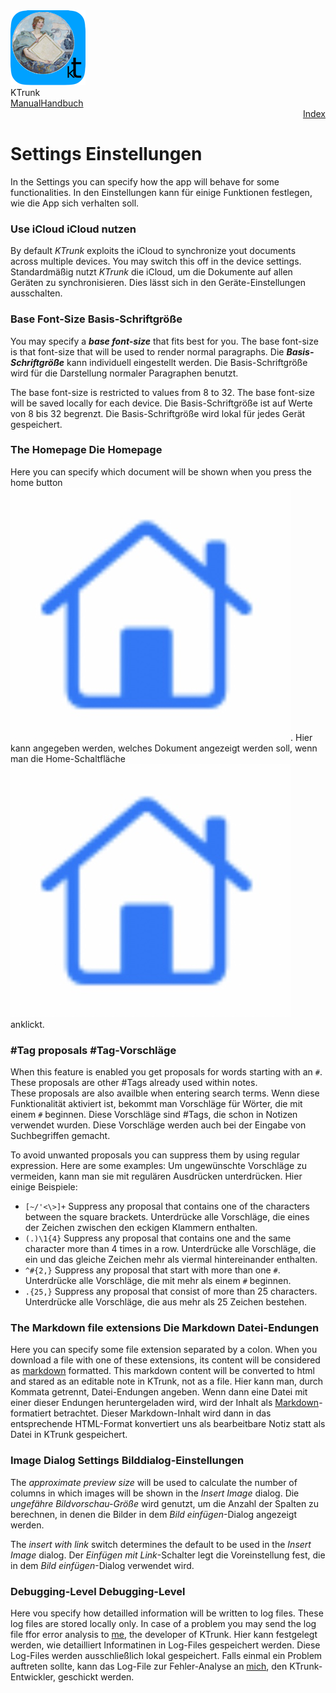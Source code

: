 <div class="logoRow">
  <div class="logoColumn logoColumnLeft">
    <img src="./../logo120.png">
  </div>
  <div class="logoColumn logoColumnRight">
    <div class="vCentered">
      <div class="logoTitle">KTrunk</div>
      <div class="logoTitle"><a href="./../Manual.html"><span class="en">Manual</span><span class="de">Handbuch</span></a></div>
      <div class="logoDescription" style="text-align: right;"><a href="Index.html">Index</a></div>
    </div>
  </div>
</div>
<h1>
  <span class="en">Settings</span>
  <span class="de">Einstellungen</span>
</h1>
<p>
  <span class="en">In the Settings you can specify how the app will behave for some functionalities.</span>
  <span class="de">In den Einstellungen kann für einige Funktionen festlegen, wie die App sich verhalten soll.</span>
</p>
<h3>
  <span class="en">Use iCloud</span>
  <span class="de">iCloud nutzen</span>
</h3>
<p>
  <span class="en">By default <em>KTrunk</em> exploits the iCloud to synchronize yout documents across multiple devices. You may switch this off in the device settings.</span>
  <span class="de">Standardmäßig nutzt <em>KTrunk</em> die iCloud, um die Dokumente auf allen Geräten zu synchronisieren. Dies lässt sich in den Geräte-Einstellungen ausschalten.</span>
</p>
<h3>
  <span class="en">Base Font-Size</span>
  <span class="de">Basis-Schriftgröße</span>
</h3>
<p>
  <span class="en">You may specify a <strong><em>base font-size</em></strong> that fits best for you. The base font-size is that font-size that will be used to render normal paragraphs.</span>
  <span class="de">Die <strong><em>Basis-Schriftgröße</em></strong> kann individuell eingestellt werden. Die Basis-Schriftgröße wird für die Darstellung normaler Paragraphen benutzt.</span>
</p>
<p>
  <span class="en">The base font-size is restricted to values from 8 to 32. The base font-size will be saved locally for each device.</span>
  <span class="de">Die Basis-Schriftgröße ist auf Werte von 8 bis 32 begrenzt. Die Basis-Schriftgröße wird lokal für jedes Gerät gespeichert.</span>
</p>
<h3>
  <span class="en">The Homepage</span>
  <span class="de">Die Homepage</span>
</h3>
<p>
  <span class="en">Here you can specify which document will be shown when you press the home button <img src="buttons/navHome.jpg" class="appButton">.</span>
  <span class="de">Hier kann angegeben werden, welches Dokument angezeigt werden soll, wenn man die Home-Schaltfläche <img src="buttons/navHome.jpg" class="appButton"> anklickt.</span>
</p>
<h3>
  <span class="en">#Tag proposals</span>
  <span class="de">#Tag-Vorschläge</span>
</h3>
<p>
  <span class="en">When this feature is enabled you get proposals for words starting with an <code>#</code>. These proposals are other #Tags already used within notes.<br>These proposals are also availble when entering search terms.</span>
  <span class="de">Wenn diese Funktionalität aktiviert ist, bekommt man Vorschläge für Wörter, die mit einem <code>#</code> beginnen. Diese Vorschläge sind #Tags, die schon in Notizen verwendet wurden. Diese Vorschläge werden auch bei der Eingabe von Suchbegriffen gemacht.</span>
</p>
<p>
  <span class="en">To avoid unwanted proposals you can suppress them by using regular expression. Here are some examples:</span>
  <span class="de">Um ungewünschte Vorschläge zu vermeiden, kann man sie mit regulären Ausdrücken unterdrücken. Hier einige Beispiele:</span>
</p>
<ul>
  <li><code>[~/'<\>]+</code>
    <span class="en">Suppress any proposal that contains one of the characters between the square brackets.</span>
    <span class="de">Unterdrücke alle Vorschläge, die eines der Zeichen zwischen den eckigen Klammern enthalten.</span>
  </li>
  <li><code>(.)\1{4}</code>
    <span class="en">Suppress any proposal that contains one and the same character more than 4 times in a row.</span>
    <span class="de">Unterdrücke alle Vorschläge, die ein und das gleiche Zeichen mehr als viermal hintereinander enthalten.</span>
  </li>
  <li><code>^#{2,}</code>
    <span class="en">Suppress any proposal that start with more than one <code>#</code>.</span>
      <span class="de">Unterdrücke alle Vorschläge, die mit mehr als einem <code>#</code> beginnen.</span>
  </li>
  <li><code>.{25,}</code>
    <span class="en">Suppress any proposal that consist of more than 25 characters.</span>
    <span class="de">Unterdrücke alle Vorschläge, die aus mehr als 25 Zeichen bestehen.</span>
  </li>
</ul>
<h3>
  <span class="en">The Markdown file extensions</span>
  <span class="de">Die Markdown Datei-Endungen</span>
</h3>
<p>
  <span class="en">Here you can specify some file extension separated by a colon. When you download a file with one of these extensions, its content will be considered as <a href="https://daringfireball.net/projects/markdown/">markdown</a> formatted. This markdown content will be converted to html and stared as an editable note in KTrunk, not as a file.</span>
  <span class="de">Hier kann man, durch Kommata getrennt, Datei-Endungen angeben. Wenn dann eine Datei mit einer dieser Endungen heruntergeladen wird, wird der Inhalt als <a href="https://daringfireball.net/projects/markdown/">Markdown</a>-formatiert betrachtet. Dieser Markdown-Inhalt wird dann in das entsprechende HTML-Format konvertiert uns als bearbeitbare Notiz statt als Datei in KTrunk gespeichert.</span>
</p>
<h3>
  <span class="en">Image Dialog Settings</span>
  <span class="de">Bilddialog-Einstellungen</span>
</h3>
<p>
  <span class="en">The <i>approximate preview size</i> will be used to calculate the number of columns in which images will be shown in the <i>Insert Image</i> dialog.</span>
  <span class="de">Die <i>ungefähre Bildvorschau-Größe</i> wird genutzt, um die Anzahl der Spalten zu berechnen, in denen die Bilder in dem <i>Bild einfügen</i>-Dialog angezeigt werden.</span>
</p>
<p>
  <span class="en">The <i>insert with link</i> switch determines the default to be used in the <i>Insert Image</i> dialog.</span>
  <span class="de">Der <i>Einfügen mit Link</i>-Schalter legt die Voreinstellung fest, die in dem <i>Bild einfügen</i>-Dialog verwendet wird.</span>
</p>
<h3>
  <span class="en">Debugging-Level</span>
  <span class="de">Debugging-Level</span>
</h3>
<p>
  <span class="en">Here vou specify how detailled information will be written to log files. These log files are stored locally only. In case of a problem you may send the log file ffor error analysis to <a href="mailto:Cl.Schuetzdeller@icloud.com">me</a>, the developer of KTrunk.</span>
  <span class="de">Hier kann festgelegt werden, wie detailliert Informatinen in Log-Files gespeichert werden. Diese Log-Files werden ausschließlich lokal gespeichert. Falls einmal ein Problem auftreten sollte, kann das Log-File zur Fehler-Analyse an <a href="mailto:Cl.Schuetzdeller@icloud.com">mich</a>, den KTrunk-Entwickler, geschickt werden.</span>
</p>
